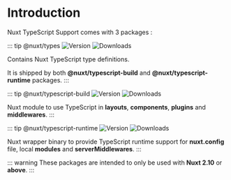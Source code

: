 # Introduction

Nuxt TypeScript Support comes with 3 packages :

::: tip @nuxt/types 
![Version](https://img.shields.io/npm/v/@nuxt/types?color=%23007ACC&style=flat-square)
![Downloads](https://img.shields.io/npm/dm/@nuxt/types?style=flat-square)

Contains Nuxt TypeScript type definitions.

It is shipped by both **@nuxt/typescript-build** and **@nuxt/typescript-runtime** packages.
:::

::: tip @nuxt/typescript-build
![Version](https://img.shields.io/npm/v/@nuxt/typescript-build?color=%23007ACC&style=flat-square)
![Downloads](https://img.shields.io/npm/dm/@nuxt/typescript-build?style=flat-square)

Nuxt module to use TypeScript in **layouts**, **components**, **plugins** and **middlewares**.
:::

::: tip @nuxt/typescript-runtime
![Version](https://img.shields.io/npm/v/@nuxt/typescript-runtime?color=%23007ACC&style=flat-square)
![Downloads](https://img.shields.io/npm/dm/@nuxt/typescript-runtime?style=flat-square)

Nuxt wrapper binary to provide TypeScript runtime support for **nuxt.config** file, local **modules** and **serverMiddlewares**.
:::


::: warning 
These packages are intended to only be used with **Nuxt 2.10** or **above**.
:::

